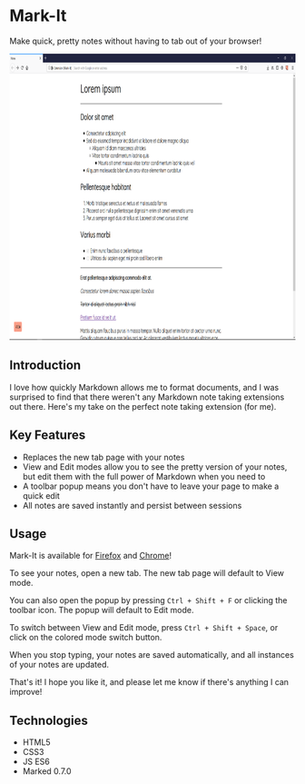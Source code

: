# Mark-It

Make quick, pretty notes without having to tab out of your browser!

<img src="/screenshots/viewMode.PNG" width="896" height="504">

## Introduction

I love how quickly Markdown allows me to format documents, and I was surprised to find that there weren't any Markdown note taking extensions out there. Here's my take on the perfect note taking extension (for me).

## Key Features

- Replaces the new tab page with your notes
- View and Edit modes allow you to see the pretty version of your notes, but edit them with the full power of Markdown when you need to
- A toolbar popup means you don't have to leave your page to make a quick edit
- All notes are saved instantly and persist between sessions

## Usage

Mark-It is available for [Firefox](https://addons.mozilla.org/en-US/firefox/addon/mark-it/?src=search) and [Chrome](https://chrome.google.com/webstore/detail/mark-it/pfodanikhbfnlkdaoeppjiijfgpeaglm?hl=en)!

To see your notes, open a new tab. The new tab page will default to View mode.

You can also open the popup by pressing `Ctrl + Shift + F` or clicking the toolbar icon. The popup will default to Edit mode.

To switch between View and Edit mode, press `Ctrl + Shift + Space`, or click on the colored mode switch button.

When you stop typing, your notes are saved automatically, and all instances of your notes are updated.

That's it! I hope you like it, and please let me know if there's anything I can improve!

## Technologies

- HTML5
- CSS3
- JS ES6
- Marked 0.7.0

